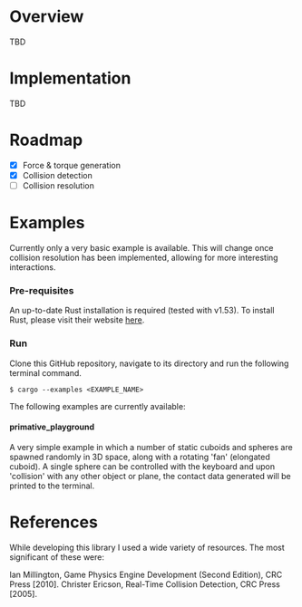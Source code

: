 # Overview

TBD

# Implementation

TBD

# Roadmap

- [x] Force & torque generation
- [x] Collision detection
- [ ] Collision resolution

# Examples

Currently only a very basic example is available. This will change once collision resolution has
been implemented, allowing for more interesting interactions.

### Pre-requisites

An up-to-date Rust installation is required (tested with v1.53). To install Rust, please visit
their website [here](https://www.rust-lang.org/tools/install).

### Run

Clone this GitHub repository, navigate to its directory and run the following terminal command.

    $ cargo --examples <EXAMPLE_NAME>

The following examples are currently available:

#### primative_playground

A very simple example in which a number of static cuboids and spheres are spawned randomly in 3D
space, along with a rotating 'fan' (elongated cuboid). A single sphere can be controlled with the
keyboard and upon 'collision' with any other object or plane, the contact data generated will be
printed to the terminal.

# References

While developing this library I used a wide variety of resources. The most significant of these
were:

Ian Millington, Game Physics Engine Development (Second Edition), CRC Press [2010].
Christer Ericson, Real-Time Collision Detection, CRC Press [2005].
